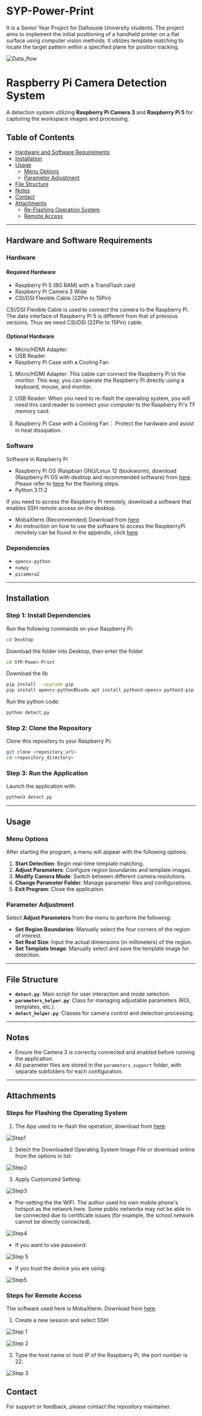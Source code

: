 # SYP-Power-Print
 It is a Senior Year Project for Dalhousie University students. The project aims to implement the initial positioning of a handheld printer on a flat surface using computer vision methods. It utilizes template matching to locate the target pattern within a specified plane for position tracking.

 ![Data_flow](https://github.com/user-attachments/assets/eb2fc89a-5641-4ef6-ba57-613e77cf2537)
# Raspberry Pi Camera Detection System

A detection system utilizing **Raspberry Pi Camera 3** and **Raspberry Pi 5** for capturing the workspace images and processing.

## Table of Contents
- [Hardware and Software Requirements](#Hardware-and-Software-Requirements)
- [Installation](#installation)
- [Usage](#usage)
  - [Menu Options](#menu-options)
  - [Parameter Adjustment](#parameter-adjustment)
- [File Structure](#file-structure)
- [Notes](#notes)
- [Contact](#contact)
- [Attachments](#Attachments)
  - [Re-Flashing Operation System](#Steps-for-Flashing-the-Operating-System)
  - [Remote Access](#Steps-for-Remote-Access)


---
## Hardware and Software Requirements
### Hardware
#### Required Hardware
- Raspberry Pi 5 (8G RAM) with a TransFlash card
- Raspberry Pi Camera 3 Wide
- CSI/DSI Flexible Cable (22Pin to 15Pin)

CSI/DSI Flexible Cable is used to connect the camera to the Raspberry Pi. The data interface of Raspberry Pi 5 is different from that of previous versions. Thus we need CSI/DSI (22Pin to 15Pin) cable.

#### Optional Hardware
- Micro/HDMI Adapter:
- USB Reader
- Raspberry Pi Case with a Cooling Fan

1. Micro/HDMI Adapter: 
This cable can connect the Raspberry Pi to the monitor. This way, you can operate the Raspberry Pi directly using a keyboard, mouse, and monitor.

2. USB Reader: 
When you need to re-flash the operating system, you will need this card reader to connect your computer to the Raspberry Pi's TF memory card.

3. Raspberry Pi Case with a Cooling Fan：
    Protect the hardware and assist in heat dissipation.


### Software
Software in Raspberry Pi
- Raspberry Pi OS (Raspbian GNU/Linux 12 (bookworm), download (Raspberry Pi OS with desktop and recommended software) from [here](https://www.raspberrypi.com/software/operating-systems). Please refer to [here](#Steps-for-Flashing-the-Operating-System) for the flashing steps.
- Python 3.11.2

If you need to access the Raspberry Pi remotely, download a software that enables SSH remote access on the desktop.
- MobaXterm (Recommended) Download from [here](https://mobaxterm.mobatek.net/download.html)
- An instruction on how to use the software to access the RaspberryPi remotely can be found in the appendix, click [here](#Steps-for-Remote-Access)


### Dependencies
- `opencv-python`
- `numpy`
- `picamera2`

---

## Installation

### Step 1: Install Dependencies
Run the following commands on your Raspberry Pi:
```bash
cd Desktop
```

Download the folder into Desktop, then enter the folder
```bash
cd SYP-Power-Print
```

Download the lib
```bash
pip install --upgrade pip
pip install opencv-python和sudo apt install python3-opencv python3-pip -y
```

Run the python code:
```bash
python detect.py
```


### Step 2: Clone the Repository
Clone this repository to your Raspberry Pi:
```bash
git clone <repository_url>
cd <repository_directory>
```

### Step 3: Run the Application
Launch the application with:
```bash
python3 detect.py
```

---

## Usage

### Menu Options
After starting the program, a menu will appear with the following options:
1. **Start Detection**: Begin real-time template matching.
2. **Adjust Parameters**: Configure region boundaries and template images.
3. **Modify Camera Mode**: Switch between different camera resolutions.
4. **Change Parameter Folder**: Manage parameter files and configurations.
5. **Exit Program**: Close the application.

### Parameter Adjustment
Select **Adjust Parameters** from the menu to perform the following:
- **Set Region Boundaries**: Manually select the four corners of the region of interest.
- **Set Real Size**: Input the actual dimensions (in millimeters) of the region.
- **Set Template Image**: Manually select and save the template image for detection.

---

## File Structure
- **`detect.py`**: Main script for user interaction and mode selection.
- **`parameters_helper.py`**: Class for managing adjustable parameters (ROI, templates, etc.).
- **`detect_helper.py`**: Classes for camera control and detection processing.

---

## Notes
- Ensure the Camera 3 is correctly connected and enabled before running the application.
- All parameter files are stored in the `parameters_support` folder, with separate subfolders for each configuration.

---

## Attachments
### Steps for Flashing the Operating System
1. The App used to re-flash the operation, download from [here](https://www.raspberrypi.com/software):

![Step1](https://github.com/user-attachments/assets/b6f41eee-8a4d-445d-a70f-5fb8267ee78a)


2. Select the Downloaded Operating System Image File or download online from the options in list:

![Step2](https://github.com/user-attachments/assets/3019d8a8-8e26-4ca6-a6bc-71394e1c587a)

3. Apply Customized Setting:

![Step3](https://github.com/user-attachments/assets/cca3e70a-eb0c-4ae5-ad01-a7a5c998033e)

- Pre-setting the the WIFI. The author used his own mobile phone's hotspot as the network here. Some public networks may not be able to be connected due to certificate issues (for example, the school network cannot be directly connected).

![Step4](https://github.com/user-attachments/assets/adc84258-351e-465b-9678-e085b077fbc1)

- If you want to use password:

![Step 5](https://github.com/user-attachments/assets/d21c6059-3af3-4509-abc6-443f53a3bfb3)

- If you trust the device you are using: 

![Step5](https://github.com/user-attachments/assets/abd457b9-5707-488e-8dcf-b41172b070a1)


### Steps for Remote Access
The software used here is MobaXterm. Download from [here](https://mobaxterm.mobatek.net/download.html).
1. Create a new session and select SSH:

![Step 1](https://github.com/user-attachments/assets/8ef238f6-bb44-4a60-ab4f-239dbc5cb16f)

![Step 2](https://github.com/user-attachments/assets/7e2a485c-e1cd-4f25-9771-6463eddbb4af)

2. Type the host name or host IP of the Raspberry Pi, the port number is 22.

![Step 3](https://github.com/user-attachments/assets/0bf53255-5f29-490d-9089-61b91f4c8413)


## Contact
For support or feedback, please contact the repository maintainer.





